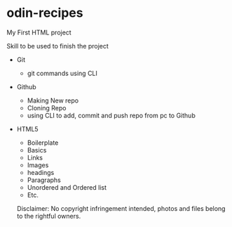 # odin-recipes
My First HTML project

Skill to be used to finish the project
* Git
    - git commands using CLI
* Github
    - Making New repo
    - Cloning Repo
    - using CLI to add, commit and push repo from pc to Github
* HTML5
    - Boilerplate
    - Basics
    - Links
    - Images
    - headings
    - Paragraphs
    - Unordered and Ordered list
    - Etc.

    Disclaimer: No copyright infringement intended, photos and files belong to the rightful owners.